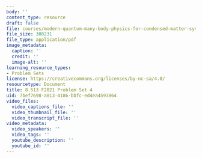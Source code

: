 ```yaml
---
body: ''
content_type: resource
draft: false
file: courses/modern-quantum-many-body-physics-for-condensed-matter-systems/mit8_513f21_ps4.pdf
file_size: 308231
file_type: application/pdf
image_metadata:
  caption: ''
  credit: ''
  image-alt: ''
learning_resource_types:
- Problem Sets
license: https://creativecommons.org/licenses/by-nc-sa/4.0/
resourcetype: Document
title: 8.513 F2021 Problem Set 4
uid: 7bef7698-a813-4186-bbfc-ed4ea4593864
video_files:
  video_captions_file: ''
  video_thumbnail_file: ''
  video_transcript_file: ''
video_metadata:
  video_speakers: ''
  video_tags: ''
  youtube_description: ''
  youtube_id: ''
---
```

